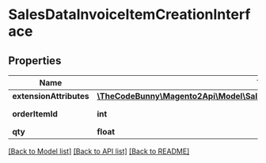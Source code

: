 # SalesDataInvoiceItemCreationInterface

## Properties
Name | Type | Description | Notes
------------ | ------------- | ------------- | -------------
**extensionAttributes** | [**\TheCodeBunny\Magento2Api\Model\SalesDataInvoiceItemCreationExtensionInterface**](SalesDataInvoiceItemCreationExtensionInterface.md) |  | [optional] 
**orderItemId** | **int** | Order item ID. | 
**qty** | **float** | Quantity. | 

[[Back to Model list]](../README.md#documentation-for-models) [[Back to API list]](../README.md#documentation-for-api-endpoints) [[Back to README]](../README.md)


